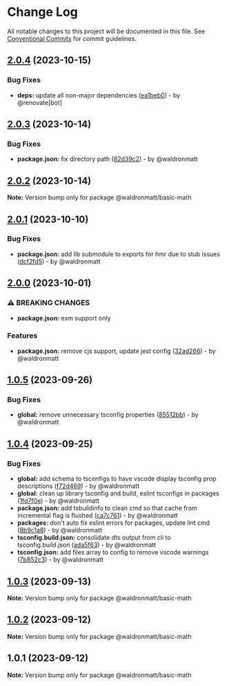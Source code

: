 # Change Log

All notable changes to this project will be documented in this file.
See [Conventional Commits](https://conventionalcommits.org) for commit guidelines.

## [2.0.4](https://github.com/waldronmatt/pnpm-nx-lerna-lite-boilerplate/compare/@waldronmatt/basic-math@2.0.3...@waldronmatt/basic-math@2.0.4) (2023-10-15)

### Bug Fixes

* **deps:** update all non-major dependencies ([ea1beb0](https://github.com/waldronmatt/pnpm-nx-lerna-lite-boilerplate/commit/ea1beb0dbd757f76e9094babe6bd78af60a28ef2)) - by @renovate[bot]

## [2.0.3](https://github.com/waldronmatt/pnpm-nx-lerna-lite-boilerplate/compare/@waldronmatt/basic-math@2.0.2...@waldronmatt/basic-math@2.0.3) (2023-10-14)

### Bug Fixes

* **package.json:** fix directory path ([82d39c2](https://github.com/waldronmatt/pnpm-nx-lerna-lite-boilerplate/commit/82d39c2bc8c38676931587f1f3dc918a8caa4877)) - by @waldronmatt

## [2.0.2](https://github.com/waldronmatt/pnpm-nx-lerna-lite-boilerplate/compare/@waldronmatt/basic-math@2.0.1...@waldronmatt/basic-math@2.0.2) (2023-10-14)

**Note:** Version bump only for package @waldronmatt/basic-math

## [2.0.1](https://github.com/waldronmatt/pnpm-nx-lerna-lite-boilerplate/compare/@waldronmatt/basic-math@2.0.0...@waldronmatt/basic-math@2.0.1) (2023-10-10)

### Bug Fixes

* **package.json:** add lib submodule to exports for hmr due to stub issues ([dcf2fd5](https://github.com/waldronmatt/pnpm-nx-lerna-lite-boilerplate/commit/dcf2fd5408fe2f284eec5ba7c1f191e480ba0e77)) - by @waldronmatt

## [2.0.0](https://github.com/waldronmatt/pnpm-nx-lerna-lite-boilerplate/compare/@waldronmatt/basic-math@1.0.5...@waldronmatt/basic-math@2.0.0) (2023-10-01)

### ⚠ BREAKING CHANGES

* **package.json:** esm support only

### Features

* **package.json:** remove cjs support, update jest config ([32ad266](https://github.com/waldronmatt/pnpm-nx-lerna-lite-boilerplate/commit/32ad266eabd74c53e12e5d60ace448d75c4246c6)) - by @waldronmatt

## [1.0.5](https://github.com/waldronmatt/pnpm-nx-lerna-lite-boilerplate/compare/@waldronmatt/basic-math@1.0.4...@waldronmatt/basic-math@1.0.5) (2023-09-26)

### Bug Fixes

* **global:** remove unnecessary tsconfig properties ([85512bb](https://github.com/waldronmatt/pnpm-nx-lerna-lite-boilerplate/commit/85512bb920f24bfe322a86009371cd7d5b981642)) - by @waldronmatt

## [1.0.4](https://github.com/waldronmatt/pnpm-nx-lerna-lite-boilerplate/compare/@waldronmatt/basic-math@1.0.3...@waldronmatt/basic-math@1.0.4) (2023-09-25)

### Bug Fixes

- **global:** add schema to tsconfigs to have vscode display tsconfig prop descriptions ([f72d469](https://github.com/waldronmatt/pnpm-nx-lerna-lite-boilerplate/commit/f72d46929f65367e7195d39448603d25087e0439)) - by @waldronmatt
- **global:** clean up library tsconfig and build, eslint tsconfigs in packages ([1fd7f0e](https://github.com/waldronmatt/pnpm-nx-lerna-lite-boilerplate/commit/1fd7f0e79a646c29c315a8eb987504061ad789bb)) - by @waldronmatt
- **package.json:** add tsbuildinfo to clean cmd so that cache from incremental flag is flushed ([ca7c761](https://github.com/waldronmatt/pnpm-nx-lerna-lite-boilerplate/commit/ca7c7610484ffeed6fa243c50d91d579326d04e5)) - by @waldronmatt
- **packages:** don't auto fix eslint errors for packages, update lint cmd ([8b9c1a8](https://github.com/waldronmatt/pnpm-nx-lerna-lite-boilerplate/commit/8b9c1a8a8c0389c738a34a6798e66ec775c2f38d)) - by @waldronmatt
- **tsconfig.build.json:** consolidate dts output from cli to tsconfig.build.json ([ada5f63](https://github.com/waldronmatt/pnpm-nx-lerna-lite-boilerplate/commit/ada5f639cc378ea3950a157567e22a178892e797)) - by @waldronmatt
- **tsconfig.json:** add files array to config to remove vscode warnings ([7b852c3](https://github.com/waldronmatt/pnpm-nx-lerna-lite-boilerplate/commit/7b852c3b1f719bb2538580b6c933b063f9397fcf)) - by @waldronmatt

## [1.0.3](https://github.com/waldronmatt/pnpm-nx-lerna-lite-boilerplate/compare/@waldronmatt/basic-math@1.0.2...@waldronmatt/basic-math@1.0.3) (2023-09-13)

**Note:** Version bump only for package @waldronmatt/basic-math

## [1.0.2](https://github.com/waldronmatt/pnpm-nx-lerna-lite-boilerplate/compare/@waldronmatt/basic-math@1.0.1...@waldronmatt/basic-math@1.0.2) (2023-09-12)

**Note:** Version bump only for package @waldronmatt/basic-math

## 1.0.1 (2023-09-12)

**Note:** Version bump only for package @waldronmatt/basic-math
